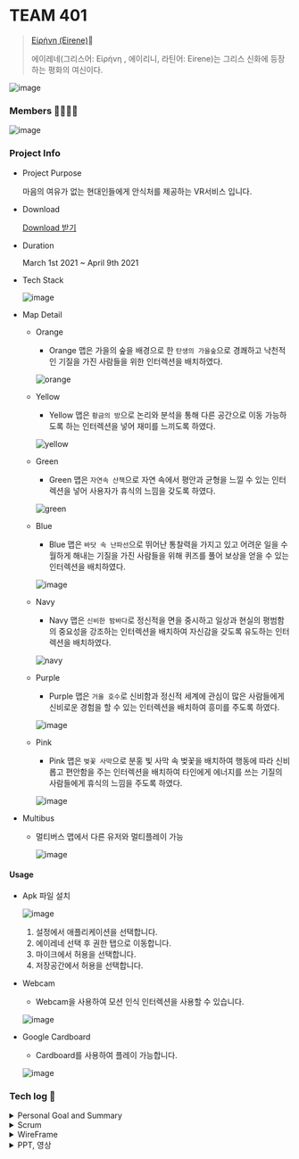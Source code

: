 # TEAM 401

> [Εἰρήνη (Eirene)](http://j4a401.p.ssafy.io/)🦌
>
> 에이레네(그리스어: Εἰρήνη , 에이리니, 라틴어: Eirene)는 그리스 신화에 등장하는 평화의 여신이다.

![image](https://user-images.githubusercontent.com/43662673/125205446-43da2c00-e2bd-11eb-90c9-f07e270a53a9.png)

### Members 👨‍👩‍👦‍👦

![image](https://user-images.githubusercontent.com/43662673/125205450-4c326700-e2bd-11eb-8c79-f4dd6db873b6.png)

### Project Info

- Project Purpose

  마음의 여유가 없는 현대인들에게 안식처를 제공하는 VR서비스 입니다.
  
- Download

  <a href="https://eirenebucket.s3.ap-northeast-2.amazonaws.com/Eirene_final_ver.apk">Download 받기</a>

- Duration

  March 1st 2021 ~ April 9th 2021

- Tech Stack

  ![image](https://user-images.githubusercontent.com/43662673/125205462-55bbcf00-e2bd-11eb-85ae-3602c827091c.png)

- Map Detail

  - Orange

    - Orange 맵은 가을의 숲을 배경으로 한 `탄생의 가을숲`으로 경쾌하고 낙천적인 기질을 가진 사람들을 위한 인터렉션을 배치하였다.

    ![orange](https://user-images.githubusercontent.com/43662673/114697562-08c96a80-9d59-11eb-9dd0-11052d2399f5.gif)

  - Yellow

    - Yellow 맵은 `황금의 방`으로 논리와 분석을 통해 다른 공간으로 이동 가능하도록 하는 인터렉션을 넣어 재미를 느끼도록 하였다.

    ![yellow](https://user-images.githubusercontent.com/43662673/114697632-1e3e9480-9d59-11eb-89b4-f90a55cdbdbc.gif)

  - Green

    - Green 맵은 `자연속 산책`으로 자연 속에서 평안과 균형을 느낄 수 있는 인터렉션을 넣어 사용자가 휴식의 느낌을 갖도록 하였다.

    ![green](https://user-images.githubusercontent.com/43662673/114697623-1aab0d80-9d59-11eb-8aa0-c4bf1bcb5974.gif)

  - Blue

    - Blue 맵은 `바닷 속 난파선`으로 뛰어난 통찰력을 가지고 있고 어려운 일을 수월하게 해내는 기질을 가진 사람들을 위해 퀴즈를 풀어 보상을 얻을 수 있는 인터렉션을 배치하였다.

    ![image](https://user-images.githubusercontent.com/43662673/125205469-5fddcd80-e2bd-11eb-9153-109f72827b9d.png)

  - Navy

    - Navy 맵은 `신비한 밤바다`로 정신적을 면을 중시하고 일상과 현실의 평범함의 중요성을 강조하는 인터렉션을 배치하여 자신감을 갖도록 유도하는 인터렉션을 배치하였다.

    ![navy](https://user-images.githubusercontent.com/43662673/114697560-07983d80-9d59-11eb-85d1-5f1d48d8d2ba.gif)

  - Purple

    - Purple 맵은 `거울 호수`로 신비함과 정신적 세계에 관심이 많은 사람들에게 신비로운 경험을 할 수 있는 인터렉션을 배치하여 흥미를 주도록 하였다.

    ![image](https://user-images.githubusercontent.com/43662673/125205477-679d7200-e2bd-11eb-950a-9add8c2fbf42.png)

  - Pink

    - Pink 맵은 `벚꽃 사막`으로 분홍 빛 사막 속 벚꽃을 배치하여 행동에 따라 신비롭고 편안함을 주는 인터렉션을 배치하여 타인에게 에너지를 쓰는 기질의 사람들에게 휴식의 느낌을 주도록 하였다.  

    ![image](https://user-images.githubusercontent.com/43662673/125205488-72f09d80-e2bd-11eb-8136-65b99b385199.png)

- Multibus

  - 멀티버스 맵에서 다른 유저와 멀티플레이 가능

    ![image](https://user-images.githubusercontent.com/43662673/125205502-813eb980-e2bd-11eb-9043-a9e2485ea023.png)

#### Usage

- Apk 파일 설치

  ![image](https://user-images.githubusercontent.com/43662673/125205506-8996f480-e2bd-11eb-82de-4085a9af59fb.png)

  1. 설정에서 애플리케이션을 선택합니다.
  2. 에이레네 선택 후 권한 탭으로 이동합니다.
  3. 마이크에서 허용을 선택합니다.
  4. 저장공간에서 허용을 선택합니다.

- Webcam

  - Webcam을 사용하여 모션 인식 인터렉션을 사용할 수 있습니다.

  ![image](https://user-images.githubusercontent.com/43662673/125205516-90256c00-e2bd-11eb-8751-9a4a5854a8e9.png)

- Google Cardboard

  - Cardboard를 사용하여 플레이 가능합니다.

  ![image](https://user-images.githubusercontent.com/43662673/125205549-c4992800-e2bd-11eb-8379-e4582e447f2c.png)




### Tech log :bookmark:

<details>
<summary>Personal Goal and Summary</summary>
    <ul>
        <a href="Document/Tech_Log/Personal_Goal/Personal_Goal.md"><li>개인목표정리</li></a>
        <a href="Document/Tech_Log/Personal_Goal/Develop_Summary_Sanghun.md"><li>신상훈 개발일지</li></a>
        <a href="Document/Tech_Log/Personal_Goal/Develop_Summary_HaeSung.md"><li>강해성 개발일지</li></a>
        <a href="Document/Tech_Log/Personal_Goal/Develop_Summary_SoHyun.md"><li>박소현 개발일지</li></a>
        <a href="Document/Tech_Log/Personal_Goal/Develop_Summary_CheongHwa.md"><li>김청화 개발일지</li></a>
        <a href="Document/Tech_Log/Personal_Goal/Develop_Summary_Mintak.md"><li>오민택 개발일지</li></a>
    </ul>
</details>
<details>
<summary>Scrum</summary>
    <ul>
       <a href="https://www.notion.so/VR-Project-6dd9383ec0974b4a829eaadfd35dad4a"><li>Scrum Page</li></a> 
    </ul>
</details>
<details>
<summary>WireFrame</summary>
    <ul>
    <a href="https://jamboard.google.com/d/1xGNY3oLmgPtqpQzj2twDg86FApMhfrF4hfhbUQ7pGvs/edit?usp=sharing"><li>와이어프레임</li></a>
    </ul>
</details>
<details>
<summary>PPT, 영상</summary>
    <ul>
      <a href="https://jamboard.google.com/d/1xGNY3oLmgPtqpQzj2twDg86FApMhfrF4hfhbUQ7pGvs/edit?usp=sharing"><li>PPT</li></a>
    </ul>
    <ul>
        <a href=""><li>영상</li></a>
    </ul>
</details>
